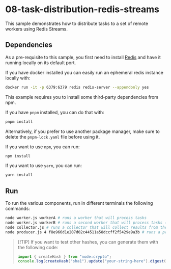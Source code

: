# 08-task-distribution-redis-streams

This sample demonstrates how to distribute tasks to a set of remote workers
using Redis Streams.

## Dependencies

As a pre-requisite to this sample, you first need to install
[Redis](http://redis.io/download) and have it running locally on its default
port.

If you have docker installed you can easily run an ephemeral redis instance
locally with:

```bash
docker run -it -p 6379:6379 redis redis-server --appendonly yes
```

This example requires you to install some third-party dependencies from npm.

If you have `pnpm` installed, you can do that with:

```bash
pnpm install
```

Alternatively, if you prefer to use another package manager, make sure to delete
the `pnpm-lock.yaml` file before using it.

If you want to use `npm`, you can run:

```bash
npm install
```

If you want to use `yarn`, you can run:

```bash
yarn install
```

## Run

To run the various components, run in different terminals the following
commands:

```bash
node worker.js workerA # runs a worker that will process tasks
node worker.js workerB # runs a second worker that will process tasks (you can run as many as you want but make sure to use a different name for each worker)
node collector.js # runs a collector that will collect results from the workers
node producer.js 4 f8e966d1e207d02c44511a58dccff2f5429e9a3b # runs a producer that will send tasks to the workers
```

> [!TIP] If you want to test other hashes, you can generate them with the
> following code:
>
> ```js
> import { createHash } from "node:crypto";
> console.log(createHash("sha1").update("your-string-here").digest("hex"));
> ```
